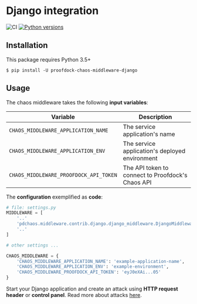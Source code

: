 # Django integration

![CI](https://github.com/proofdock/chaos-middleware-python/workflows/CI/badge.svg?branch=master)
[![Python versions](https://img.shields.io/pypi/pyversions/proofdock-chaos-middleware-django.svg)](https://www.python.org/)

## Installation

This package requires Python 3.5+

```
$ pip install -U proofdock-chaos-middleware-django
```

## Usage

The chaos middleware takes the following **input variables**:

| Variable | Description |
| ---      | ---         |
| `CHAOS_MIDDLEWARE_APPLICATION_NAME` | The service application's name |
| `CHAOS_MIDDLEWARE_APPLICATION_ENV` | The service application's deployed environment |
| `CHAOS_MIDDLEWARE_PROOFDOCK_API_TOKEN` | The API token to connect to Proofdock's Chaos API |

The **configuration** exemplified as **code**:

```python
# file: settings.py
MIDDLEWARE = [
    '..'
    'pdchaos.middleware.contrib.django.django_middleware.DjangoMiddleware',
    '..'
]

# other settings ...

CHAOS_MIDDLEWARE = {
    'CHAOS_MIDDLEWARE_APPLICATION_NAME': 'example-application-name',
    'CHAOS_MIDDLEWARE_APPLICATION_ENV': 'example-environment',
    'CHAOS_MIDDLEWARE_PROOFDOCK_API_TOKEN': 'eyJ0eXAi...05'
}
```

Start your Django application and create an attack using **HTTP request header** or **control panel**. Read more about attacks [here][attack_usage].


[attack_usage]: https://docs.proofdock.io/chaos/middleware/about/#usage
